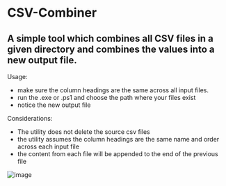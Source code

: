 # CSV-Combiner

 ## A simple tool which combines all CSV files in a given directory and combines the values into a new output file. 
 
 Usage:
  - make sure the column headings are the same across all input files.  
  - run the .exe or .ps1 and choose the path where your files exist
  - notice the new output file
 
 Considerations:
 - The utility does not delete the source csv files 
 - the utility assumes the column headings are the same name and order across each input file  
 - the content from each file will be appended to the end of the previous file
 
![image](https://user-images.githubusercontent.com/43890114/139602055-123ffb8f-17a3-43a6-8dad-5f6730123f3e.png)
